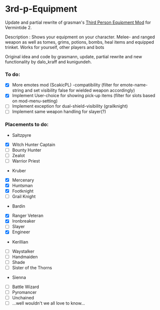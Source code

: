 # 3rd-p-Equipment
Update and partial rewrite of grasman's [Third Person Equipment Mod](https://github.com/Vermintide-Mod-Framework/Grasmann-Mods/tree/master/third_person_equipment) for Vermintide 2.

Description :
Shows your equipment on your character.
Melee- and ranged weapon as well as tomes, grims, potions, bombs, heal items and equipped trinket.
Works for yourself, other players and bots


Original idea and code by grasmann, update, partial rewrite and new functionality by dalo_kraff and kunigundeh.

### To do:
- [x] More emotes mod (ScakicPL) -compatibility (filter for emote-name-string and set visibility false for wielded weapon accordingly)
- [x] Implement User-choice for showing pick-up items (filter for slots based on mod-menu-setting)
- [ ] Implement exception for dual-shield-visibility (grailknight)
- [ ] Implement same weapon handling for slayer(?)
 
### Placements to do:
- Saltzpyre
- [x] Witch Hunter Captain
- [ ] Bounty Hunter
- [ ] Zealot
- [ ] Warrior Priest
- Kruber
- [x] Mercenary 
- [x] Huntsman
- [x] Footknight
- [ ] Grail Knight
- Bardin
- [x] Ranger Veteran
- [x] Ironbreaker
- [ ] Slayer
- [x] Engineer
- Kerillian
- [ ] Waystalker
- [ ] Handmaiden
- [ ] Shade
- [ ] Sister of the Thorns
- Sienna
- [ ] Battle Wizard
- [ ] Pyromancer
- [ ] Unchained
- [ ] ...well wouldn't we all love to know...    
